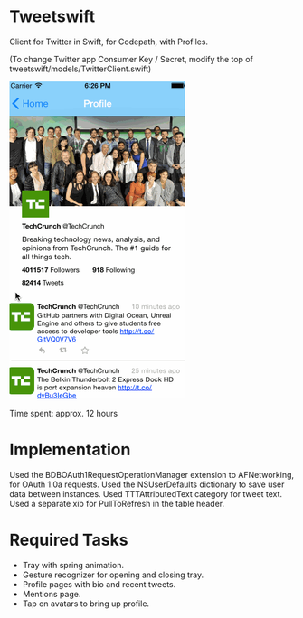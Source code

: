 Tweetswift
===========

Client for Twitter in Swift, for Codepath, with Profiles.

(To change Twitter app Consumer Key / Secret, modify the top of tweetswift/models/TwitterClient.swift)

![Screenshot 2](https://raw.githubusercontent.com/vjkaruna/tweetswift/profiles/profile2.gif)

Time spent: approx. 12 hours

Implementation
===========
Used the BDBOAuth1RequestOperationManager extension to AFNetworking, for OAuth 1.0a requests.
Used the NSUserDefaults dictionary to save user data between instances.
Used TTTAttributedText category for tweet text.
Used a separate xib for PullToRefresh in the table header.


Required Tasks
============

- Tray with spring animation.
- Gesture recognizer for opening and closing tray.
- Profile pages with bio and recent tweets.
- Mentions page.
- Tap on avatars to bring up profile.
